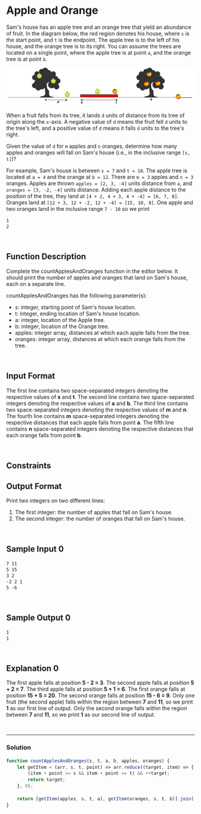 # Apple and Orange
  
Sam's house has an apple tree and an orange tree that yield an abundance of fruit. In the diagram below, the red region denotes his house, where `s` is the start point, and `t` is the endpoint. 
The apple tree is to the left of his house, and the orange tree is to its right. 
You can assume the trees are located on a single point, where the apple tree is at point `a`, and the orange tree is at point `b`.

![](./images/appleandOrange.png)

When a fruit falls from its tree, it lands `d` units of distance from its tree of origin along the `x`-axis. A negative value of `d` means the fruit fell `d` units to the tree's left, and a positive value of `d` means it falls `d` units to the tree's right.

Given the value of `d` for `m` apples and `n` oranges, determine how many apples and oranges will fall on Sam's house (i.e., in the inclusive range `[s, t]`)?

For example, Sam's house is between `s = 7` and `t = 10`. The apple tree is located at `a = 4` and the orange at `b = 12`. 
There are `m = 3` apples and `n = 3` oranges. Apples are thrown `apples = [2, 3, -4]` units distance from `a`, and `oranges = [3, -2, -4]` units distance. 
Adding each apple distance to the position of the tree, they land at `[4 + 2, 4 + 3, 4 + -4] = [6, 7, 0]`. Oranges land at `[12 + 3, 12 + -2, 12 + -4] = [15, 10, 8]`. One apple and two oranges land in the inclusive range `7 - 10` so we print
```
1
2
```

<br/>

## Function Description

Complete the countApplesAndOranges function in the editor below. It should print the number of apples and oranges that land on Sam's house, each on a separate line.

countApplesAndOranges has the following parameter(s):

- s: integer, starting point of Sam's house location.
- t: integer, ending location of Sam's house location.
- a: integer, location of the Apple tree.
- b: integer, location of the Orange tree.
- apples: integer array, distances at which each apple falls from the tree.
- oranges: integer array, distances at which each orange falls from the tree.

<br/>

## Input Format

The first line contains two space-separated integers denoting the respective values of **s** and **t**. 
The second line contains two space-separated integers denoting the respective values of **a** and **b**. 
The third line contains two space-separated integers denoting the respective values of **m** and **n**. 
The fourth line contains **m** space-separated integers denoting the respective distances that each apple falls from point **a**. 
The fifth line contains **n** space-separated integers denoting the respective distances that each orange falls from point **b**.

<br/>

## Constraints

## Output Format

Print two integers on two different lines:

1. The first integer: the number of apples that fall on Sam's house.
2. The second integer: the number of oranges that fall on Sam's house.

<br/>

## Sample Input 0
```
7 11
5 15
3 2
-2 2 1
5 -6
```

<br/>

## Sample Output 0
```
1
1
```

<br/>

## Explanation 0

The first apple falls at position **5 - 2 = 3**. 
The second apple falls at position **5 + 2 = 7**. 
The third apple falls at position **5 + 1 = 6**. 
The first orange falls at position **15 + 5 = 20**. 
The second orange falls at position **15 - 6 = 9**. 
Only one fruit (the second apple) falls within the region between **7** and **11**, so we print **1** as our first line of output. 
Only the second orange falls within the region between **7** and **11**, so we print **1** as our second line of output.

<br/>

---

### Solution

```javascript
function countApplesAndOranges(s, t, a, b, apples, oranges) {
    let getItem = (arr, s, t, point) => arr.reduce((target, item) => {
        (item + point >= s && item + point <= t) && ++target;
        return target;
    }, 0);

    return [getItem(apples, s, t, a), getItem(oranges, s, t, b)].join('\n');
}
```